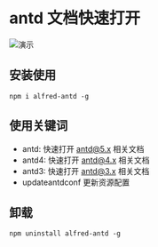 
# antd 文档快速打开

![演示](https://cdn.nlark.com/yuque/0/2023/gif/558211/1675675281821-b223145f-3eee-4368-95e2-0542fa151807.gif)

## 安装使用

```shell
npm i alfred-antd -g
```

## 使用关键词

- antd: 快速打开 antd@5.x 相关文档
- antd4: 快速打开 antd@4.x 相关文档
- antd3: 快速打开 antd@3.x 相关文档
- updateantdconf 更新资源配置

## 卸载

```shell
npm uninstall alfred-antd -g  
```
